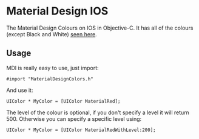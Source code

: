 # Material Design IOS
The Material Design Colours on IOS in Objective-C.  It has all of the colours (except Black and White) [seen here](http://www.google.com/design/spec/style/color.html#color-color-palette).

## Usage

MDI is really easy to use, just import:

    #import "MaterialDesignColors.h"
    
And use it:
    
    UIColor * MyColor = [UIColor MaterialRed];
    
The level of the colour is optional, if you don't specify a level it will return 500.  Otherwise you can specify a specific level using:

    UIColor * MyColor = [UIColor MaterialRedWithLevel:200];
